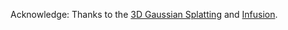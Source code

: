 
Acknowledge: Thanks to the [3D Gaussian Splatting](https://github.com/graphdeco-inria/diff-gaussian-rasterization) and [Infusion](https://github.com/ali-vilab/Infusion).
